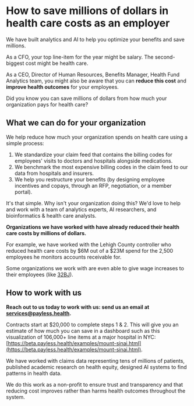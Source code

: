 # How to save millions of dollars in health care costs as an employer

We have built analytics and AI to help you optimize your benefits and save millions.

As a CFO, your top line-item for the year might be salary. The second-biggest cost might be health care.

As a CEO, Director of Human Resources, Benefits Manager, Health Fund Analytics team, you might also be aware that you can **reduce this cost** and **improve health outcomes** for your employees. 

Did you know you can save millions of dollars from how much your organization pays for health care?

## What we can do for your organization

We help reduce how much your organization spends on health care using a simple process:

1. We standardize your claim feed that contains the billing codes for employees' visits to doctors and hospitals alongside medications.
2. We benchmark the most expensive billing codes in the claim feed to our data from hospitals and insurers.
3. We help you restructure your benefits (by designing employee incentives and copays, through an RFP, negotiation, or a member portal).

It's that simple. Why isn't your organization doing this? We'd love to help and work with a team of analytics experts, AI researchers, and bioinformatics & health care analysts.

**Organizations we have worked with have already reduced their health care costs by millions of dollars.**

For example, we have worked with the Lehigh County controller who reduced health care costs by $6M out of a $23M spend for the 2,500 employees he monitors accounts receivable for.

Some organizations we work with are even able to give wage increases to their employees (like [32BJ](https://www.youtube.com/watch?v=KqsR1bM9CNg&t=3s)).

## How to work with us 

**Reach out to us today to work with us: send us an email at [services@payless.health](mailto:services@payless.health).**

Contracts start at $20,000 to complete steps 1 & 2. This will give you an estimate of how much you can save in a dashboard such as this visualization of 106,000+ line items at a major hospital in NYC: [https://beta.payless.health/examples/mount-sinai.html](https://beta.payless.health/examples/mount-sinai.html).

We have worked with claims data representing tens of millions of patients, published academic research on health equity, designed AI systems to find patterns in health data. 

We do this work as a non-profit to ensure trust and transparency and that reducing cost improves rather than harms health outcomes throughout the system. 